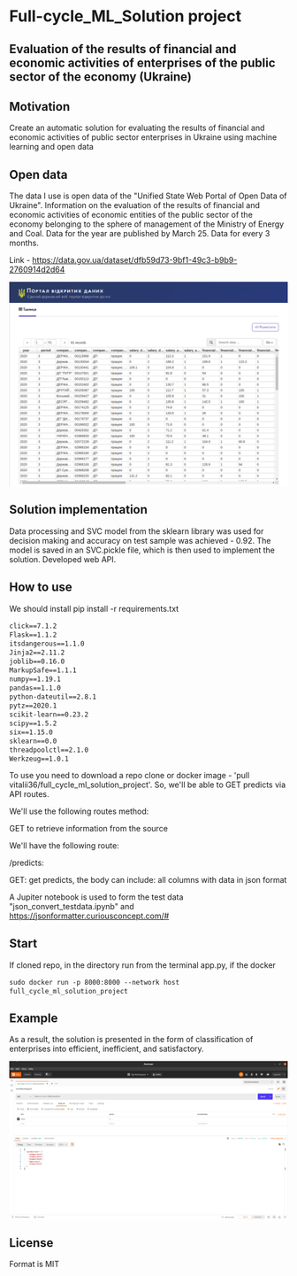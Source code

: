 # Full-cycle_ML_Solution project
## Evaluation of the results of financial and economic activities of enterprises of the public sector of the economy (Ukraine)

## Motivation
Create an automatic solution for evaluating the results of financial and economic
activities of public sector enterprises in Ukraine using machine learning and open
data

## Open data


The data I use is open data of the "Unified State Web Portal of Open Data of Ukraine".
Information on the evaluation of the results of financial and economic activities of 
economic entities of the public sector of the economy belonging to the sphere of 
management of the Ministry of Energy and Coal. Data for the year are published by
March 25. Data for every 3 months.    

Link - https://data.gov.ua/dataset/dfb59d73-9bf1-49c3-b9b9-2760914d2d64

<div align="center">
    <img align="center" src="https://github.com/Vitalii36/full-cycle_ML_Solution/blob/master/image_readme/Logo.png?raw=true">
</div>

<div align="center">
    <img align="center" src="https://github.com/Vitalii36/full-cycle_ML_Solution/blob/master/image_readme/Table.png?raw=true">
</div>

## Solution implementation

Data processing and SVC model from the sklearn library was used for decision making and accuracy on test sample was achieved - 0.92. The model is saved in an SVC.pickle file, which is then 
used to implement the solution. Developed web API.

## How to use
We should install pip install -r requirements.txt
    
    click==7.1.2
    Flask==1.1.2
    itsdangerous==1.1.0
    Jinja2==2.11.2
    joblib==0.16.0
    MarkupSafe==1.1.1
    numpy==1.19.1
    pandas==1.1.0
    python-dateutil==2.8.1
    pytz==2020.1
    scikit-learn==0.23.2
    scipy==1.5.2
    six==1.15.0
    sklearn==0.0
    threadpoolctl==2.1.0
    Werkzeug==1.0.1
    
To use you need to download a repo clone or docker image - 'pull vitalii36/full_cycle_ml_solution_project'.
So, we'll be able to GET predicts via API routes.   
    
We'll use the following routes method:

GET to retrieve information from the source

We'll have the following route:

/predicts:

GET: get predicts, the body can include:
all columns with data in json format

A Jupiter notebook is used to form the test data "json_convert_testdata.ipynb"
and https://jsonformatter.curiousconcept.com/#

## Start
If cloned repo, in the directory run from the terminal app.py, if the docker 
    
    sudo docker run -p 8000:8000 --network host full_cycle_ml_solution_project

## Example

As a result, the solution is presented in the form of classification of enterprises into efficient, inefficient, and satisfactory.

<div align="center">
    <img align="center" src="https://github.com/Vitalii36/full-cycle_ML_Solution/blob/master/image_readme/Example_1.png?raw=true">
</div>


## License
Format is MIT
